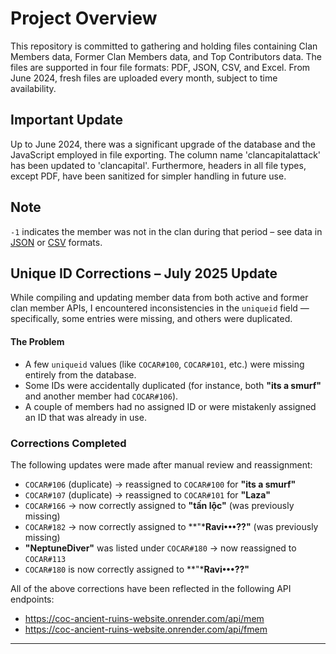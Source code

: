 # Project Overview
This repository is committed to gathering and holding files containing Clan Members data, Former Clan Members data, and Top Contributors data. The files are supported in four file formats: PDF, JSON, CSV, and Excel. From June 2024, fresh files are uploaded every month, subject to time availability.

## Important Update
Up to June 2024, there was a significant upgrade of the database and the JavaScript employed in file exporting. The column name 'clancapitalattack' has been updated to 'clancapital'. Furthermore, headers in all file types, except PDF, have been sanitized for simpler handling in future use.

## Note
`-1` indicates the member was not in the clan during that period – see data in [JSON](https://github.com/Lightning-President-9/ClanDataRepo/tree/main/Clan%20Members/Clan%20Monthly%20Performance%20JSON) or [CSV](https://github.com/Lightning-President-9/ClanDataRepo/tree/main/Clan%20Members/Clan%20Monthly%20Performance) formats.

## Unique ID Corrections – July 2025 Update

While compiling and updating member data from both active and former clan member APIs, I encountered inconsistencies in the `uniqueid` field — specifically, some entries were missing, and others were duplicated.

#### The Problem

- A few `uniqueid` values (like `COCAR#100`, `COCAR#101`, etc.) were missing entirely from the database.
- Some IDs were accidentally duplicated (for instance, both **"its a smurf"** and another member had `COCAR#106`).
- A couple of members had no assigned ID or were mistakenly assigned an ID that was already in use.

### Corrections Completed

The following updates were made after manual review and reassignment:

- `COCAR#106` (duplicate) → reassigned to `COCAR#100` for **"its a smurf"**
- `COCAR#107` (duplicate) → reassigned to `COCAR#101` for **"Laza"**
- `COCAR#166` → now correctly assigned to **"tấn lộc"** (was previously missing)
- `COCAR#182` → now correctly assigned to **"***Ravi•••??"** (was previously missing)
- **"NeptuneDiver"** was listed under `COCAR#180` → now reassigned to `COCAR#113`
- `COCAR#180` is now correctly assigned to **"***Ravi•••??"**

All of the above corrections have been reflected in the following API endpoints:

- https://coc-ancient-ruins-website.onrender.com/api/mem  
- https://coc-ancient-ruins-website.onrender.com/api/fmem

---
